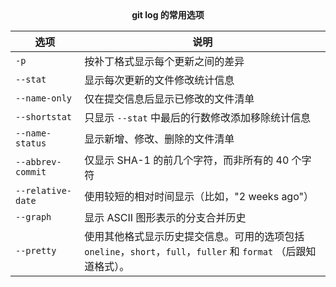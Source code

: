 <center><b>git log 的常用选项</b></center>

| 选项              | 说明                                                         |
| ----------------- | ------------------------------------------------------------ |
| `-p`              | 按补丁格式显示每个更新之间的差异                             |
| `--stat`          | 显示每次更新的文件修改统计信息                               |
| `--name-only`     | 仅在提交信息后显示已修改的文件清单                           |
| `--shortstat`     | 只显示 `--stat` 中最后的行数修改添加移除统计信息             |
| `--name-status`   | 显示新增、修改、删除的文件清单                               |
| `--abbrev-commit` | 仅显示 SHA-1 的前几个字符，而非所有的 40 个字符              |
| `--relative-date` | 使用较短的相对时间显示（比如，"2 weeks ago"）                |
| `--graph`         | 显示 ASCII 图形表示的分支合并历史                            |
| `--pretty`        | 使用其他格式显示历史提交信息。可用的选项包括 `oneline`，`short`，`full`，`fuller` 和 `format` （后跟知道格式）。 |


